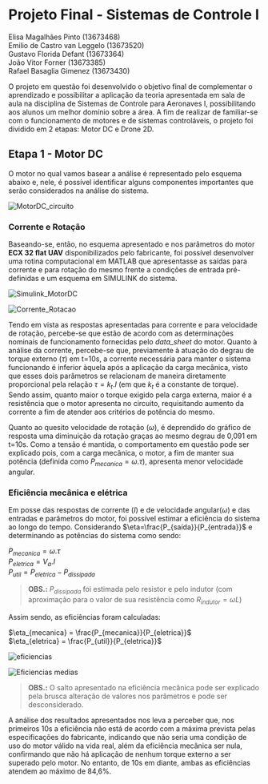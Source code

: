 # Projeto Final - Sistemas de Controle I
 Elisa Magalhães Pinto (13673468)   
 Emilio de Castro van Leggelo (13673520)  
 Gustavo Florida Defant (13673364)  
 João Vitor Forner (13673385)  
 Rafael Basaglia Gimenez (13673430)  

 
O projeto em questão foi desenvolvido o objetivo final de complementar o aprendizado e possibilitar a aplicação da teoria apresentada em sala de aula na disciplina de Sistemas de Controle para 
Aeronaves I, possibilitando aos alunos um melhor domínio sobre a área. A fim de realizar de familiar-se com o funcionamento de motores e de sistemas controláveis, o projeto foi dividido em 2 
etapas: Motor DC e Drone 2D.

## Etapa 1 - Motor DC

O motor no qual vamos basear a análise é representado pelo esquema abaixo e, nele, é possível identificar alguns componentes importantes que serão considerados na análise do sistema. 

![MotorDC_circuito](https://github.com/elisamagap/Projeto-Final---Sistemas-de-Controle/assets/175037231/27d9b51a-eca8-425f-b61c-ba4bf3266564)

### Corrente e Rotação

Baseando-se, então, no esquema apresentado e nos parâmetros do motor **ECX 32 flat UAV** disponibilizados pelo fabricante, foi possível desenvolver uma rotina computacional em MATLAB que apresentasse
as saídas para corrente e para rotação do mesmo frente a condições de entrada pré-definidas e um esquema em SIMULINK do sistema.

![Simulink_MotorDC](https://github.com/elisamagap/Projeto-Final---Sistemas-de-Controle/assets/175037231/155a6987-5557-47dd-810d-05428a638b43)

![Corrente_Rotacao](https://github.com/elisamagap/Projeto-Final---Sistemas-de-Controle/assets/175037231/f5384662-fcd6-4816-abf7-ac7c72b49e54)

Tendo em vista as respostas apresentadas para corrente e para velocidade de rotação, percebe-se que estão de acordo com as determinações nominais de funcionamento fornecidas pelo _data_sheet_ do motor.
Quanto à análise da corrente, percebe-se que, previamente à atuação do degrau de torque externo ($\tau$) em t=10s, a corrente necessária para manter o sistema funcionando é inferior àquela após a aplicação
da carga mecânica, visto que esses dois parâmetros se relacionam de maneira diretamente proporcional pela relação $\tau = k_t . I$ (em que $k_t$ é a constante de torque). Sendo assim, quanto maior o torque
exigido pela carga externa, maior é a resistência que o motor apresenta no circuito, requisitando aumento da corrente a fim de atender aos critérios de potência do mesmo. 

Quanto ao quesito velocidade de rotação ($\omega$), é deprendido do gráfico de resposta uma diminuição da rotação graças ao mesmo degrau de 0,091 em t=10s. Como a tensão é mantida, o comportamento em questão
pode ser explicado pois, com a carga mecânica, o motor, a fim de manter sua potência (definida como $P_{mecanica} = \omega.\tau$), apresenta menor velocidade angular.

### Eficiência mecânica e elétrica

Em posse das respostas de corrente ($I$) e de velocidade angular($\omega$) e das entradas e parâmetros do motor, foi possível estimar a eficiência do sistema ao longo do tempo. Considerando $\eta=\frac{P_{saída}}{P_{entrada}}$ e determinando as potências do sistema como sendo:

$P_{mecanica} = \omega . \tau$  
$P_{eletrica} = V_a . I$  
$P_{util} = P_{eletrica} - P_{dissipada}$

> **OBS.:** $P_{dissipada}$ foi estimada pelo resistor e pelo indutor (com aproximação para o valor de sua resistência como $R_{indutor} = \omega L$)

Assim sendo, as eficiências foram calculadas:

$\eta_{mecanica} = \frac{P_{mecanica}}{P_{eletrica}}$  
$\eta_{eletrica} = \frac{P_{util}}{P_{eletrica}}$ 


![eficiencias](https://github.com/elisamagap/Projeto-Final---Sistemas-de-Controle/assets/175037231/0f33d1f7-f31a-4ce4-bc95-80bbbdfa1498)

![Eficiencias medias](https://github.com/elisamagap/Projeto-Final---Sistemas-de-Controle/assets/175037231/ddafe0cc-ace8-456c-a17e-0b5152487869)

> **OBS.:** O salto apresentado na eficiência mecânica pode ser explicado pela brusca alteração de valores nos parâmetros e pode ser desconsiderado.

A análise dos resultados apresentados nos leva a perceber que, nos primeiros 10s a eficiência não está de acordo com a máxima prevista pelas especificações do fabricante, indicando que não seria uma condição de uso do motor válido na vida real, além da eficiência mecânica ser nula, confirmando que não há aplicação de nenhum torque externo a ser superado pelo motor. No entanto, de 10s em diante, ambas as eficiências atendem ao máximo de 84,6%.
